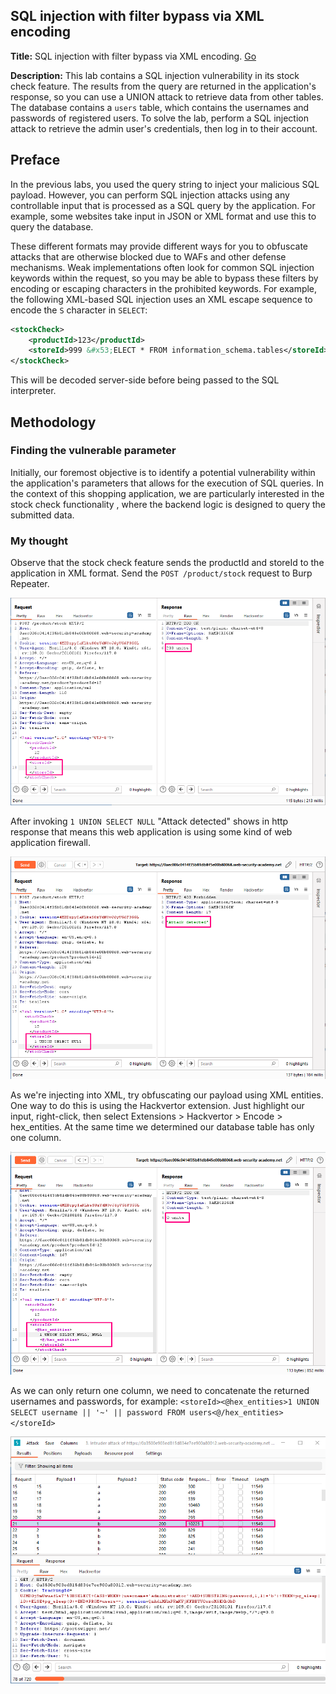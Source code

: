 ## SQL injection with filter bypass via XML encoding

**Title:** SQL injection with filter bypass via XML encoding. [Go](https://portswigger.net/web-security/sql-injection/lab-sql-injection-with-filter-bypass-via-xml-encoding)

**Description:**  This lab contains a SQL injection vulnerability in its stock check feature. The results from the query are returned in the application's response, so you can use a UNION attack to retrieve data from other tables. The database contains a `users` table, which contains the usernames and passwords of registered users. To solve the lab, perform a SQL injection attack to retrieve the admin user's credentials, then log in to their account. 

## Preface
 In the previous labs, you used the query string to inject your malicious SQL payload. However, you can perform SQL injection attacks using any controllable input that is processed as a SQL query by the application. For example, some websites take input in JSON or XML format and use this to query the database.

These different formats may provide different ways for you to obfuscate attacks that are otherwise blocked due to WAFs and other defense mechanisms. Weak implementations often look for common SQL injection keywords within the request, so you may be able to bypass these filters by encoding or escaping characters in the prohibited keywords. For example, the following XML-based SQL injection uses an XML escape sequence to encode the `S` character in `SELECT`:

```XML
<stockCheck>
    <productId>123</productId>
    <storeId>999 &#x53;ELECT * FROM information_schema.tables</storeId>
</stockCheck>
```
This will be decoded server-side before being passed to the SQL interpreter.  

## Methodology

### Finding the vulnerable parameter
Initially, our foremost objective is to identify a potential vulnerability within the application's parameters that allows for the execution of SQL queries. In the context of this shopping application, we are particularly interested in the stock check functionality  , where the backend logic is designed to query the submitted data.

### My thought

Observe that the stock check feature sends the productId and storeId to the application in XML format. Send the `POST /product/stock` request to Burp Repeater.

![poc_stock_check.png](../images/stock_check.png)

After invoking `1 UNION SELECT NULL` "Attack detected" shows in http response that means this web application is using some kind of web application firewall. 

![poc_attack_detected.png](../images/attack_detected.png)

As we're injecting into XML, try obfuscating our payload using XML entities. One way to do this is using the Hackvertor extension. Just highlight our input, right-click, then select Extensions > Hackvertor > Encode > hex_entities. At the same time we determined our database table has only one column.

![poc_number_of_column.png](../images/number_of_column.png)

As we can only return one column, we need to concatenate the returned usernames and passwords, for example: `<storeId><@hex_entities>1 UNION SELECT username || '~' || password FROM users<@/hex_entities></storeId>`

![poc_final.png](../images/poc_final.png)
